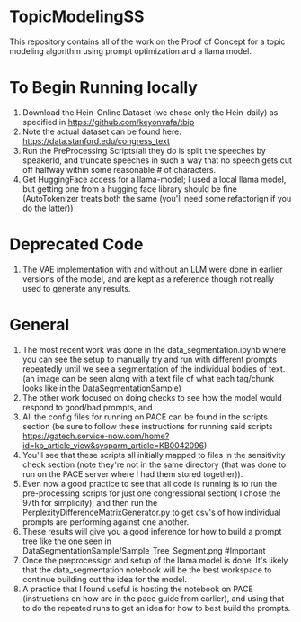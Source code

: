 # TopicModelingSS
This repository contains all of the work on the Proof of Concept for a topic modeling algorithm using prompt optimization and a llama model.

# To Begin Running locally
1. Download the Hein-Online Dataset (we chose only the Hein-daily) as specified in https://github.com/keyonvafa/tbip
2. Note the actual dataset can be found here: https://data.stanford.edu/congress_text
3. Run the PreProcessing Scripts(all they do is split the speeches by speakerId, and truncate speeches in such a way that no speech gets cut off halfway within some reasonable # of characters.
4. Get HuggingFace access for a llama-model; I used a local llama model, but getting one from a hugging face library should be fine (AutoTokenizer treats both the same (you'll need some refactorign if you do the latter))

# Deprecated Code
1. The VAE implementation with and without an LLM were done in earlier versions of the model, and are kept as a reference though not really used to generate any results.
# General
1. The most recent work was done in the data_segmentation.ipynb where you can see the setup to manually try and run with different prompts repeatedly until we see a segmentation of the individual bodies of text. (an image can be seen along with a text file of what each tag/chunk looks like in the DataSegmentationSample)
2. The other work focused on doing checks to see how the model would respond to good/bad prompts, and
3. All the config files for running on PACE can be found in the scripts section (be sure to follow these instructions for running said scripts https://gatech.service-now.com/home?id=kb_article_view&sysparm_article=KB0042096)
4. You'll see that these scripts all initially mapped to files in the sensitivity check section (note they're not in the same directory (that was done to run on the PACE server where I had them stored together)).
5. Even now a good practice to see that all code is running is to run the pre-processing scripts for just one congressional section( I chose the 97th for simplicity), and then run the PerplexityDifferenceMatrixGenerator.py to get csv's of how individual prompts are performing against one another.
6. These results will give you a good inference for how to build a prompt tree like the one seen in DataSegmentationSample/Sample_Tree_Segment.png
#Important
1. Once the preprocessign and setup of the llama model is done. It's likely that the data_segmentation notebook will be the best workspace to continue building out the idea for the model.
2. A practice that I found useful is hosting the notebook on PACE (instructions on how are in the pace guide from earlier), and using that to do the repeated runs to get an idea for how to best build the prompts.
